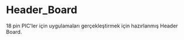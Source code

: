 ﻿Header_Board
============
18 pin PIC'ler için uygulamaları gerçekleştirmek için hazırlanmış Header Board.
